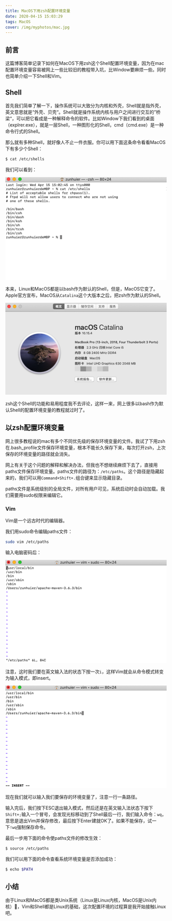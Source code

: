 ```yaml
---
title: MacOS下用zsh配置环境变量
date: 2020-04-15 15:03:29
tags: MacOS
cover: /img/myphotos/mac.jpg
---
```

## 前言

这篇博客简单记录下如何在MacOS下用zsh这个Shell配置环境变量，因为在mac配置环境变量容易被网上一些比较旧的教程带入坑，比Window要麻烦一些。同时也简单介绍一下Shell和Vim。

## Shell

首先我们简单了解一下，操作系统可以大致分为内核和外壳，Shell就是指外壳，英文意思就是“外壳、贝壳“。Shell就是操作系统内核与用户之间进行交互的”桥梁“，可以把它看成是一种解释命令的软件。比如Window下我们看到的桌面（explrer.exe），就是一层Shell，一种图形化的Shell，cmd（cmd.exe）是一种命令行式的Shell。

那么就有多种Shell，就好像人不止一件衣服。你可以用下面这条命令看看MacOS下有多少个Shell：

``` bash
$ cat /etc/shells
```

我们可以看到：

![mac下的Shell](/img/myphotos/shell.png)

本来，Linux和MacOS都是以bash作为默认的Shell，但是，MacOS它变了。Apple官方宣布，MacOS从`Catalina`这个大版本之后，把zsh作为默认的Shell。

![Catalina](/img/myphotos/catalina.png)

zsh这个Shell的功能和易用程度我不去评论，这样一来，网上很多以bash作为默认Shell的配置环境变量的教程就过时了。

## 以zsh配置环境变量

网上很多教程说的mac有多个不同优先级的保存环境变量的文件。我试了下用zsh在.bash_profile文件保存环境变量，根本不能长久保存下来，每次打开zsh，上次保存的环境变量的路径就会消失。

网上有关于这个问题的解释和解决办法，但我也不想继续麻烦下去了，直接用paths文件保存环境变量。paths文件的路径为：`/etc/paths`。这个路径是隐藏起来的，我们可以用`Command+Shift+.`组合键来显示隐藏目录。

paths文件是系统级别的全局文件，对所有用户可见，系统启动时会自动加载。我们需要用sudo权限来编辑它。

### Vim

Vim是一个远古时代的编辑器。

我们用sudo命令编辑paths文件：

``` bash
sudo vim /etc/paths
```

输入电脑密码后：

![vim](/img/myphotos/vim.png)

注意，这时我们要在英文输入法的状态下按一次`i`，这样Vim就会从命令模式转变为输入模式，即insert。

![insert](/img/myphotos/vim_insert.png)

现在我们就可以输入我们要保存的环境变量了，注意一行一条路径。

输入完后，我们按下ESC退出输入模式，然后还是在英文输入法状态下按下`Shift+;`输入一个冒号，会发现光标移动到了Shell最后一行，我们输入命令：`wq`，意思是退出Vim并保存修改，最后按下Enter建就OK了。如果不能保存，试一下`!wq`强制保存命令。

最后一步用下面的命令使paths文件的修改生效：

``` bash
$ source /etc/paths
```

我们可以用下面的命令查看系统环境变量是否添加成功：

``` bash
$ echo $PATH
```

## 小结

由于Linux和MacOS都是类Unix系统（Linux是Linux内核，MacOS是Unix内核），Vim和Shell都是Linux的基础，这次配置环境的过程算是我开始接触Linux吧。